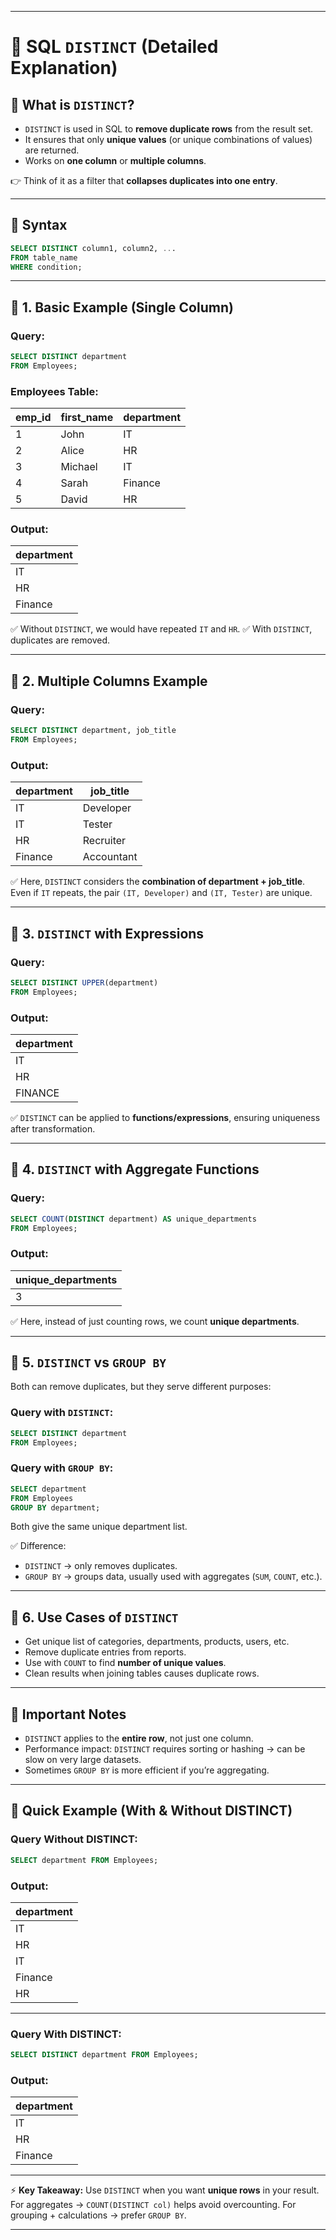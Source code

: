 
---

# 🎯 SQL `DISTINCT` (Detailed Explanation)

## 🔹 What is `DISTINCT`?

* `DISTINCT` is used in SQL to **remove duplicate rows** from the result set.
* It ensures that only **unique values** (or unique combinations of values) are returned.
* Works on **one column** or **multiple columns**.

👉 Think of it as a filter that **collapses duplicates into one entry**.

---

## 🔹 Syntax

```sql
SELECT DISTINCT column1, column2, ...
FROM table_name
WHERE condition;
```

---

## 🔹 1. Basic Example (Single Column)

### Query:

```sql
SELECT DISTINCT department
FROM Employees;
```

### Employees Table:

| emp\_id | first\_name | department |
| ------- | ----------- | ---------- |
| 1       | John        | IT         |
| 2       | Alice       | HR         |
| 3       | Michael     | IT         |
| 4       | Sarah       | Finance    |
| 5       | David       | HR         |

### Output:

| department |
| ---------- |
| IT         |
| HR         |
| Finance    |

✅ Without `DISTINCT`, we would have repeated `IT` and `HR`.
✅ With `DISTINCT`, duplicates are removed.

---

## 🔹 2. Multiple Columns Example

### Query:

```sql
SELECT DISTINCT department, job_title
FROM Employees;
```

### Output:

| department | job\_title |
| ---------- | ---------- |
| IT         | Developer  |
| IT         | Tester     |
| HR         | Recruiter  |
| Finance    | Accountant |

✅ Here, `DISTINCT` considers the **combination of department + job\_title**.
Even if `IT` repeats, the pair `(IT, Developer)` and `(IT, Tester)` are unique.

---

## 🔹 3. `DISTINCT` with Expressions

### Query:

```sql
SELECT DISTINCT UPPER(department)
FROM Employees;
```

### Output:

| department |
| ---------- |
| IT         |
| HR         |
| FINANCE    |

✅ `DISTINCT` can be applied to **functions/expressions**, ensuring uniqueness after transformation.

---

## 🔹 4. `DISTINCT` with Aggregate Functions

### Query:

```sql
SELECT COUNT(DISTINCT department) AS unique_departments
FROM Employees;
```

### Output:

| unique\_departments |
| ------------------- |
| 3                   |

✅ Here, instead of just counting rows, we count **unique departments**.

---

## 🔹 5. `DISTINCT` vs `GROUP BY`

Both can remove duplicates, but they serve different purposes:

### Query with `DISTINCT`:

```sql
SELECT DISTINCT department
FROM Employees;
```

### Query with `GROUP BY`:

```sql
SELECT department
FROM Employees
GROUP BY department;
```

Both give the same unique department list.

✅ Difference:

* `DISTINCT` → only removes duplicates.
* `GROUP BY` → groups data, usually used with aggregates (`SUM`, `COUNT`, etc.).

---

## 🔹 6. Use Cases of `DISTINCT`

* Get unique list of categories, departments, products, users, etc.
* Remove duplicate entries from reports.
* Use with `COUNT` to find **number of unique values**.
* Clean results when joining tables causes duplicate rows.

---

## 🔹 Important Notes

* `DISTINCT` applies to the **entire row**, not just one column.
* Performance impact: `DISTINCT` requires sorting or hashing → can be slow on very large datasets.
* Sometimes `GROUP BY` is more efficient if you’re aggregating.

---

## 🔹 Quick Example (With & Without DISTINCT)

### Query Without DISTINCT:

```sql
SELECT department FROM Employees;
```

### Output:

| department |
| ---------- |
| IT         |
| HR         |
| IT         |
| Finance    |
| HR         |

---

### Query With DISTINCT:

```sql
SELECT DISTINCT department FROM Employees;
```

### Output:

| department |
| ---------- |
| IT         |
| HR         |
| Finance    |

---

⚡ **Key Takeaway:**
Use `DISTINCT` when you want **unique rows** in your result.
For aggregates → `COUNT(DISTINCT col)` helps avoid overcounting.
For grouping + calculations → prefer `GROUP BY`.

---

